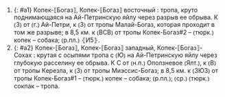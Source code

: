 ---
---

1. {: #a1} Копек-⟦Богаз⟧, Копек-⟦Богаз⟧ восточный
: тропа, круто поднимающаяся на Ай-Петринскую яйлу через разрыв ее обрыва. К ⦅З⦆ от ⦅г.⦆ Ай-Петри, к ⦅З⦆ от тропы Малай-Богаз, которая проходит в том же разрыве; в 8,5 км. к ⦅ВСВ⦆ от тропы Копек-Богаз#2 – ⦅тюрк.⦆ копек – собака; ⦅р.пл.⦆ ⦃И5⦄.
2. {: #a2} Копек-⟦Богаз⟧, Копек-⟦Богаз⟧ западный, Копек-⟦Богаз⟧-Сохах
: крутая с осыпями тропа с ⦅Ю⦆ на Ай-Петринскую яйлу через глубокую расселину ее обрыва. К С от ⦅н.п.⦆ Оползневое ⦅Ялт.⦆, к ⦅В⦆ от тропы Керезла, к ⦅З⦆ от тропы Миэссис-Богаз; в 8,5 км. к ⦅ЗЮЗ⦆ от тропы Копек-Богаз#1 – ⦅тюрк.⦆ копек – собака; ⦅р.пл.⦆; ⦅ср.⦆ ⦅тюрк.⦆ сокпак – тропа.
